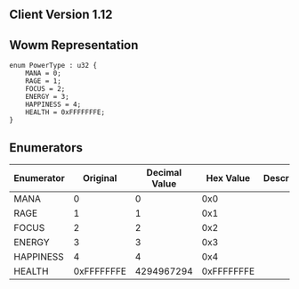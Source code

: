 ## Client Version 1.12

## Wowm Representation
```rust,ignore
enum PowerType : u32 {
    MANA = 0;    
    RAGE = 1;    
    FOCUS = 2;    
    ENERGY = 3;    
    HAPPINESS = 4;    
    HEALTH = 0xFFFFFFFE;    
}

```
## Enumerators
| Enumerator | Original | Decimal Value | Hex Value | Description | Comment |
| --------- | -------- | ------------- | --------- | ----------- | ------- |
| MANA | 0 | 0 | 0x0 |  | UNIT_FIELD_POWER1 |
| RAGE | 1 | 1 | 0x1 |  | UNIT_FIELD_POWER2 |
| FOCUS | 2 | 2 | 0x2 |  | UNIT_FIELD_POWER3 |
| ENERGY | 3 | 3 | 0x3 |  | UNIT_FIELD_POWER4 |
| HAPPINESS | 4 | 4 | 0x4 |  | UNIT_FIELD_POWER5 |
| HEALTH | 0xFFFFFFFE | 4294967294 | 0xFFFFFFFE |  | (-2 as signed value) |
